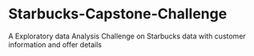 # Starbucks-Capstone-Challenge
A Exploratory data Analysis Challenge on Starbucks data with customer information and offer details 
